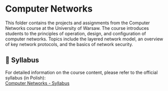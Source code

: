 # Computer Networks

This folder contains the projects and assignments from the Computer Networks course at the University of Warsaw. The course introduces students to the principles of operation, design, and configuration of computer networks. Topics include the layered network model, an overview of key network protocols, and the basics of network security.
## 📝 Syllabus

For detailed information on the course content, please refer to the official syllabus (in Polish):  
[Computer Networks - Syllabus](https://usosweb.mimuw.edu.pl/kontroler.php?_action=katalog2/przedmioty/pokazPrzedmiot&prz_kod=1000-214bSIK)
